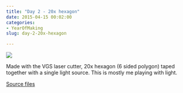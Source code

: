 ```yaml
---
title: "Day 2 - 20x hexagon"
date: 2015-04-15 00:02:00
categories:
- YearOfMaking
slug: day-2-20x-hexagon

---
```


![](/public/uploads/2015/1739784_1572362983040493_873263121_n.jpg)

Made with the VGS laser cutter, 20x hexagon (6 sided polygon) taped together with a single light source. This is mostly me playing with light.

[Source files](https://raw.githubusercontent.com/funvill/PocketUniverse/master/panels/squarerose.svg)